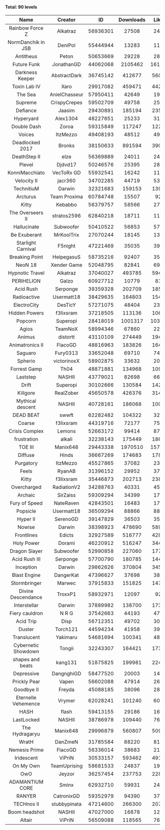 #### Total: 90 levels

| Name | Creator | ID | Downloads | Likes |
|:---:|:---:|:---:|:---:|:---:|
| Rainbow Force Z | Alkatraz | 56936301 | 27508 | 2461
| NormDanchik in JSB | DeniPol | 55444944 | 13283 | 1167
| Antitheus | Peton | 50653669 | 29228 | 2822
| Future Funk | JonathanGD | 44062068 | 2105462 | 161505
| Darkness Keeper | AbstractDark | 36745142 | 412677 | 56022
| Toxin Lab IV | Xaro | 29917082 | 459471 | 44234
| The Sea | AnielChasseur | 57950411 | 42649 | 1942
| Supreme | CrispyCrepes | 59502709 | 49758 | 2522
| Defiance | Jaasim | 29430891 | 185194 | 23510
| Hyperyard | Alex1304 | 48227651 | 25233 | 3186
| Double Dash | Zoroa | 59315849 | 117247 | 12270
| Voices | ItzMezzo | 49408193 | 48512 | 4945
| Deadlocked 2017 | Bronks | 38150633 | 891594 | 39069
| DeathStep II | elze | 56369889 | 24011 | 2451
| Plevel | Djdvd17 | 50246576 | 25395 | 2858
| KonniMacchiato | VecToRx GD | 55932541 | 16242 | 1104
| Velocity II | jacr360 | 34702285 | 44719 | 5314
| TechnitiuM | Darwin | 32321683 | 159153 | 13994
| Arcturus | Team Proxima | 60784748 | 15507 | 926
| Kitty | Kebabbo | 56379757 | 58566 | 2752
| The Overseers II | stratos2596 | 62840218 | 18711 | 1122
| Hallucinate | Subwoofer | 50410522 | 56853 | 5705
| Be Exuberant | MrKoolTrix | 27070244 | 18145 | 1349
| Starlight Carnival | F5night | 47221469 | 35035 | 3928
| Breaking Point | HelpegasuS | 58735216 | 92407 | 3576
| NeoN 18 | Xender Game | 52048795 | 82841 | 6930
| Hypnotic Travel | Alkatraz | 37040027 | 493785 | 59477
| PERIHELION | Galzo | 60927712 | 10779 | 817
| Acid Rush | Serponge | 39359328 | 202709 | 18502
| Radioactive | Usermatt18 | 38429635 | 164803 | 15455
| ElectroCity | DesTicY | 57271075 | 48404 | 2362
| Hidden Powers | f3lixsram | 37218505 | 113136 | 10685
| Popcorn | Superopi | 28418019 | 1001317 | 103235
| Agios | TeamNoX | 58994346 | 67860 | 2254
| Animus | distortt | 43110109 | 274449 | 19409
| Animatronics II | FlacoGD | 48816963 | 183826 | 16489
| Saguaro | Fury0313 | 33652048 | 69710 | 7465
| Spherio | victorinoxX | 58902875 | 33632 | 2039
| Forrest Gamp | Th04 | 48871881 | 134968 | 10971
| Laststep | NASHII | 43779021 | 82698 | 6615
| Drift | Superopi | 30102666 | 130584 | 14260
| Killgore | RealZober | 45650578 | 426376 | 31408
| Mythical descent | NASHII | 40728161 | 186068 | 10070
| DEAD BEAT | swwft | 62282482 | 104322 | 3283
| Coarse | f3lixsram | 44319716 | 72177 | 7571
| Crisis Complex | Lemons | 52663172 | 99414 | 8726
| frustration | alkali | 32238143 | 175449 | 18680
| TOE III | Manix648 | 29443338 | 1970510 | 157260
| Diffuse | Hinds | 36667269 | 174683 | 17800
| Purgatory | ItzMezzo | 45527865 | 37082 | 2318
| Feels | RyanAB | 31396152 | 29952 | 3766
| Kitty | f3lixsram | 35446873 | 202713 | 23888
| Overcharged | RadiationV2 | 34288763 | 40331 | 4575
| Archaic | SirZaiss | 59309294 | 34399 | 1742
| Fury of Speed | NateRaven | 42843501 | 16483 | 1773
| Popsicle | Usermatt18 | 36509294 | 88866 | 8893
| Hyper II | SerenoGD | 39147829 | 36503 | 3582
| Nowise | Darwin | 38398923 | 478690 | 58931
| Frontlines | Edicts | 32927589 | 516777 | 42854
| Holy Power | Dorami | 46220912 | 516247 | 34465
| Dragon Slayer | Subwoofer | 52990858 | 227060 | 17714
| Acid Rush III | Serponge | 57700790 | 180785 | 14420
| Inception | Darwin | 29862626 | 370804 | 34529
| Blast Engine | DangerKat | 47396627 | 37698 | 3862
| Stormbringer | Marwec | 37915833 | 151825 | 14707
| Divine Descendance | TroxxP1 | 58932971 | 12097 | 923
| Interstellar | Darwin | 37889982 | 138700 | 17385
| Fiery cauldron | N R G | 37542663 | 44193 | 4715
| Acid Trip | Disp | 56712351 | 49702 | 3031
| Duster | Torch121 | 44594234 | 41958 | 3942
| Translucent | Yakimaru | 54681694 | 100341 | 4826
| Cybernetic Showdown  | Tongii | 32243307 | 164421 | 17326
| shapes and beats | kang131 | 51875825 | 199981 | 22400
| Depressive | DangnghiGD | 58477520 | 20003 | 1440
| Prickly Pear | Vapen | 56602088 | 47914 | 2656
| Goodbye II | Freyda | 45088185 | 38096 | 2821
| Eternelle Vehemence | Vrymer | 62028241 | 101240 | 6084
| HASH | flash | 59413155 | 29186 | 1630
| LastLocked | NASHII | 38786978 | 109440 | 7672
| The Hydragaryu | Manix648 | 29996879 | 560807 | 50923
| WratH | DanZmeN | 31785584 | 88220 | 8186
| Nemesis Prime | FlacoGD | 56336014 | 38683 | 2123
| Iridescent | ViPriN | 30533157 | 593462 | 49190
| On My Own | TeamUprising | 58681533 | 24837 | 1975
| OwO | Jeyzor | 36257454 | 237753 | 22819
| ADAMANTIUM CORE | Sminx | 62932710 | 59931 | 2431
| RANYER | CatronixGD | 59352979 | 94390 | 3772
| TECHnos II | stubbypinata | 47214600 | 266300 | 20707
| Boom headshot | NASHII | 47027000 | 16878 | 1241
| Altair | ViPriN | 56509088 | 118565 | 7654
